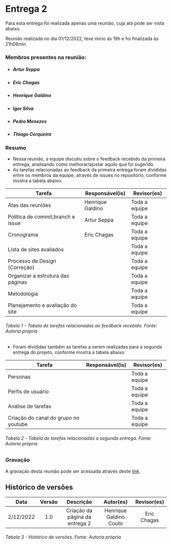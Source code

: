# Entrega 2

Para esta entrega foi realizada apenas uma reunião, cuja ata pode ser vista abaixo.

Reunião realizada no dia 01/12/2022, teve início às 19h e foi finalizada às 21h08min.
### Membros presentes na reunião:
- ##### Artur Seppa
- ##### Eric Chagas
- ##### Henrique Galdino
- ##### Igor Silva
- ##### Pedro Menezes
- ##### Thiago Cerqueira

### Resumo

- Nessa reunião, a equipe discutiu sobre o feedback recebido da primeira entrega, analisando como melhorar/ajustar aquilo que foi sugerido.
- As tarefas relacionadas ao feedback da primeira entrega foram divididas entre os membros da equipe, através de issues no repositório, conforme mostra a tabela abaixo:

| Tarefa | Responsável(is) | Revisor(es) |
| ---- | ---- |------------------------ |
| Atas das reuniões | Henrique Galdino | Toda a equipe |
| Política de commit,branch e issue | Artur Seppa | Toda a equipe |
| Cronograma | Eric Chagas | Toda a equipe |
| Lista de sites avaliados |  | Toda a equipe |
| Processo de Design (Correção) |  | Toda a equipe |
| Organizar a estrutura das páginas |  | Toda a equipe |
| Metodologia |  | Toda a equipe |
| Planejamento e avaliação do site |  | Toda a equipe |

###### Tabela 1 - Tabela de tarefas relacionadas ao feedback recebido. Fonte: Autoria própria

- Foram divididas também as tarefas a serem realizadas para a segunda entrega do projeto, conforme mostra a tabela abaixo:

| Tarefa | Responsável(is) | Revisor(es) |
| ---- | ---- |------------------------ |
| Personas |  | Toda a equipe |
| Perfis de usuário |  | Toda a equipe |
| Análise de tarefas |  | Toda a equipe |
| Criação do canal do grupo no youtube |  | Toda a equipe |

###### Tabela 2 - Tabela de tarefas relacionadas a segunda entrega. Fonte: Autoria própria

### Gravação

A gravação desta reunião pode ser acessada através deste [link](https://www.youtube.com/watch?v=ezz-S7obTxI).

## Histórico de versões
|    Data    | Versão |                                       Descrição                                       |        Autor(es)        |         Revisor(es)         |
| :--------: | :----: | :-----------------------------------------------------------------------------------: | :---------------------: | :---------------------: |
| 2/12/2022 |  1.0   |                            Criação da página da entrega 2                          |   Henrique Galdino Couto    | Eric Chagas |



###### Tabela 3 - Histórico de versões. Fonte: Autoria própria